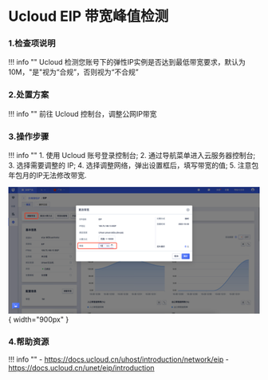 #  Ucloud EIP 带宽峰值检测

### 1.检查项说明
!!! info ""
     Ucloud  检测您账号下的弹性IP实例是否达到最低带宽要求，默认为 10M，"是"视为“合规”，否则视为“不合规”

### 2.处置方案
!!! info ""
    前往 Ucloud 控制台，调整公网IP带宽

### 3.操作步骤
!!! info ""
    1. 使用 Ucloud 账号登录控制台;
    2. 通过导航菜单进入云服务器控制台; 
    3. 选择需要调整的 IP;
    4. 选择调整网络，弹出设置框后，填写带宽的值;
    5. 注意包年包月的IP无法修改带宽.

![处置方案](../../img/suggest/ucloud/eip-change-bindwith.png){ width="900px" }

### 4.帮助资源
!!! info ""
    - https://docs.ucloud.cn/uhost/introduction/network/eip
    - https://docs.ucloud.cn/unet/eip/introduction
    